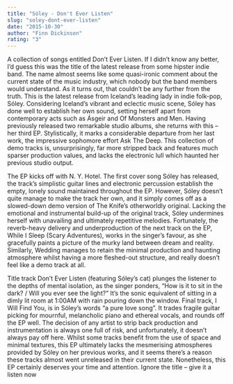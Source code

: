 ```yaml
---
title: "Sóley - Don't Ever Listen"
slug: "soley-dont-ever-listen"
date: "2015-10-30"
author: "Finn Dickinson"
rating: "3"
---
```


A collection of songs entitled Don’t Ever Listen. If I didn’t know any better, I’d guess this was the title of the latest release from some hipster indie band. The name almost seems like some quasi-ironic comment about the current state of the music industry, which nobody but the band members would understand. As it turns out, that couldn’t be any further from the truth. This is the latest release from Iceland’s leading lady in indie folk-pop, Sóley. Considering Iceland’s vibrant and eclectic music scene, Sóley has done well to establish her own sound, setting herself apart from contemporary acts such as Ásgeir and Of Monsters and Men. Having previously released two remarkable studio albums, she returns with this – her third EP. Stylistically, it marks a considerable departure from her last work, the impressive sophomore effort Ask The Deep. This collection of demo tracks is, unsurprisingly, far more stripped back and features much sparser production values, and lacks the electronic lull which haunted her previous studio output.

The EP kicks off with N. Y. Hotel. The first cover song Sóley has released, the track’s simplistic guitar lines and electronic percussion establish the empty, lonely sound maintained throughout the EP. However, Sóley doesn’t quite manage to make the track her own, and it simply comes off as a slowed-down demo version of The Knife’s otherworldly original. Lacking the emotional and instrumental build-up of the original track, Sóley undermines herself with unavailing and ultimately repetitive melodies. Fortunately, the reverb-heavy delivery and underproduction of the next track on the EP, While I Sleep (Scary Adventures), works in the singer’s favour, as she gracefully paints a picture of the murky land between dream and reality. Similarly, Wedding manages to retain the minimal production and haunting atmosphere whilst having a more fleshed-out structure, and really doesn’t feel like a demo track at all.

Title track Don’t Ever Listen (featuring Sóley’s cat) plunges the listener to the depths of mental isolation, as the singer ponders, “How is it to sit in the dark? / Will you ever see the light?” It’s the sonic equivalent of sitting in a dimly lit room at 1:00AM with rain pouring down the window. Final track, I Will Find You, is in Sóley’s words “a pure love song”. It trades fragile guitar picking for mournful, melancholic piano and ethereal vocals, and rounds off the EP well. The decision of any artist to strip back production and instrumentation is always one full of risk, and unfortunately, it doesn’t always pay off here. Whilst some tracks benefit from the use of space and minimal textures, this EP ultimately lacks the mesmerising atmospheres provided by Sóley on her previous works, and it seems there’s a reason these tracks almost went unreleased in their current state. Nonetheless, this EP certainly deserves your time and attention. Ignore the title – give it a listen now

